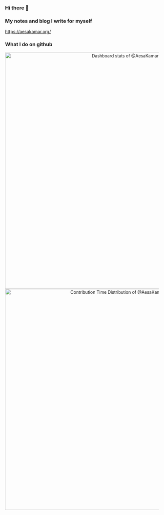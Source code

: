 ### Hi there 👋

### My notes and blog I write for myself
https://aesakamar.org/


### What I do on github 

<!-- Copy-paste in your Readme.md file -->

<a href="https://next.ossinsight.io/widgets/official/compose-user-dashboard-stats?user_id=4334491" target="_blank" style="display: block" align="center">
  <picture>
    <source media="(prefers-color-scheme: dark)" srcset="https://next.ossinsight.io/widgets/official/compose-user-dashboard-stats/thumbnail.png?user_id=4334491&image_size=auto&color_scheme=dark" width="771" height="auto">
    <img alt="Dashboard stats of @AesaKamar" src="https://next.ossinsight.io/widgets/official/compose-user-dashboard-stats/thumbnail.png?user_id=4334491&image_size=auto&color_scheme=light" width="771" height="auto">
  </picture>
</a>

<!-- Made with [OSS Insight](https://ossinsight.io/) -->

<!-- Copy-paste in your Readme.md file -->

<a href="https://next.ossinsight.io/widgets/official/analyze-user-contribution-time-distribution?user_id=4334491&period=all_times" target="_blank" style="display: block" align="center">
  <picture>
    <source media="(prefers-color-scheme: dark)" srcset="https://next.ossinsight.io/widgets/official/analyze-user-contribution-time-distribution/thumbnail.png?user_id=4334491&period=all_times&image_size=auto&color_scheme=dark" width="721" height="auto">
    <img alt="Contribution Time Distribution of @AesaKamar" src="https://next.ossinsight.io/widgets/official/analyze-user-contribution-time-distribution/thumbnail.png?user_id=4334491&period=all_times&image_size=auto&color_scheme=light" width="721" height="auto">
  </picture>
</a>

<!-- Made with [OSS Insight](https://ossinsight.io/) -->
<!--
**AesaKamar/AesaKamar** is a ✨ _special_ ✨ repository because its `README.md` (this file) appears on your GitHub profile.

Here are some ideas to get you started:

- 🔭 I’m currently working on ...
- 🌱 I’m currently learning ...
- 👯 I’m looking to collaborate on ...
- 🤔 I’m looking for help with ...
- 💬 Ask me about ...
- 📫 How to reach me: ...
- 😄 Pronouns: ...
- ⚡ Fun fact: ...
-->
